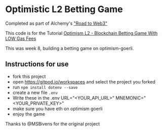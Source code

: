 # Optimistic L2 Betting Game

Completed as part of Alchemy's ["Road to Web3"](https://www.youtube.com/playlist?list=PLMj8NvODurfEYLsuiClgikZBGDfhwdcXF)

This code is for the Tutorial [Optimism L2 - Blockchain Betting Game With LOW Gas Fees](https://youtu.be/TL5NoWky3Uk)

This was week 8, building a betting game on optimism-goerli.

## Instructions for use

- fork this project
- open https://gitpod.io/workspaces and select the project you forked
- run `npm install dotenv --save`
- create a new file `.env`
- Write these in the .env
URL="<YOUR_API_URL>"
MNEMONIC="<YOUR_PRIVATE_KEY>"
- make sure you have eth on optimism goerli
- enjoy the game

Thanks to @MSBivens for the original project
